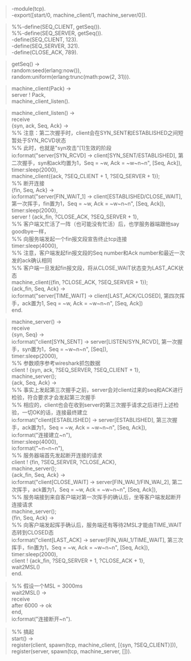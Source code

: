 > -module(tcp).   
-export([start/0, machine_client/1, machine_server/0]).   

> %%-define(SEQ_CLIENT, getSeq()).   
%%-define(SEQ_SERVER, getSeq()).   
-define(SEQ_CLIENT, 123).   
-define(SEQ_SERVER, 321).   
-define(CLOSE_ACK, 789).   

> getSeq() ->   
 random:seed(erlang:now()),   
 random:uniform(erlang:trunc(math:pow(2, 31))).   

> machine_client(Pack) ->   
 server ! Pack,   
 machine_client_listen().   
 
> machine_client_listen() ->   
 receive   
  {syn, ack, Seq, Ack} ->   
   %% 注意：第二次握手时，client会在SYN_SENT和ESTABLISHED之间短暂处于SYN_RCVD状态   
   %% 此时，也就是"syn攻击"[1]生效的阶段   
   io:format("server[SYN_RCVD] -> client[SYN_SENT/ESTABLISHED], 第二次握手，syn和ack均置为1，Seq = ~w, Ack = ~w~n~n", [Seq, Ack]),   
   timer:sleep(2000),   
   machine_client({ack, ?SEQ_CLIENT + 1, ?SEQ_SERVER + 1});   
  %% 断开连接   
  {fin, Seq, Ack} ->   
   io:format("server[FIN_WAIT_1] -> client[ESTABLISHED/CLOSE_WAIT], 第一次挥手，fin置为1，Seq = ~w, Ack = ~w~n~n", [Seq, Ack]),   
   timer:sleep(2000),   
   server ! {ack_fin, ?CLOSE_ACK, ?SEQ_SERVER + 1},   
   %% 客户端又忙活了一阵（也可能没有忙活）后，也学服务器端跟他say goodbye一样，   
   %% 向服务端发起一个fin报文段宣告终止tcp连接   
   timer:sleep(4000),   
   %% 注意，客户端发起fin报文段的Seq number和Ack number和最近一次发的ack确认相同   
   %% 客户端一旦发起fin报文段，将从CLOSE_WAIT状态变为LAST_ACK状态   
   machine_client({fin, ?CLOSE_ACK, ?SEQ_SERVER + 1});   
  {ack_fin, Seq, Ack} ->   
   io:format("server[TIME_WAIT] -> client[LAST_ACK/CLOSED], 第四次挥手，ack置为1, Seq = ~w, Ack = ~w~n~n", [Seq, Ack])   
 end.   

> machine_server() ->   
 receive   
  {syn, Seq} ->   
   io:format("client[SYN_SENT] -> server[LISTEN/SYN_RCVD], 第一次握手，syn置为1，Seq = ~w~n~n", [Seq]),   
   timer:sleep(2000),   
   %% 参数顺序参考wireshark抓包数据   
   client ! {syn, ack, ?SEQ_SERVER, ?SEQ_CLIENT + 1},   
   machine_server();   
  {ack, Seq, Ack} ->   
   %% 事实上发起第三次握手之前，server会对client过来的seq和ACK进行检验，符合要求才会发起第三次握手   
   %% 相应的，client也会在收到server的第三次握手请求之后进行上述检验，一切OK的话，连接最终建立   
   io:format("client[ESTABLISHED] -> server[ESTABLISHED], 第三次握手，ack置为1，Seq = ~w, Ack = ~w~n~n", [Seq, Ack]),   
   io:format("连接建立~n"),   
   timer:sleep(4000),   
   io:format("~n~n~n"),   
   %% 服务器端首先发起断开连接的请求   
   client ! {fin, ?SEQ_SERVER, ?CLOSE_ACK},   
   machine_server();   
  {ack_fin, Seq, Ack} ->   
   io:format("client[CLOSE_WAIT] -> server[FIN_WAI_1/FIN_WAI_2], 第二次挥手，ack置为1，Seq = ~w, Ack = ~w~n~n", [Seq, Ack]),   
   %% 服务端接到来自客户端对第一次挥手的确认后，坐等客户端发起断开连接请求   
   machine_server();   
  {fin, Seq, Ack} ->   
   %% 向客户端发起挥手确认后，服务端还有等待2MSL才能由TIME_WAIT态转到CLOSED态   
   io:format("client[LAST_ACK] -> server[FIN_WAI_1/TIME_WAIT], 第三次挥手，fin置为1，Seq = ~w, Ack = ~w~n~n", [Seq, Ack]),   
   timer:sleep(2000),   
   client ! {ack_fin, ?SEQ_SERVER + 1, ?CLOSE_ACK + 1},   
   wait2MSL()   
 end.   
 
> %% 假设一个MSL = 3000ms   
wait2MSL() ->   
 receive   
  after 6000 -> ok   
 end,   
    io:format("连接断开~n").   
 
> %% 搞起     
start() ->   
 register(client, spawn(tcp, machine_client, [{syn, ?SEQ_CLIENT}])),   
 register(server, spawn(tcp, machine_server, [])).   
